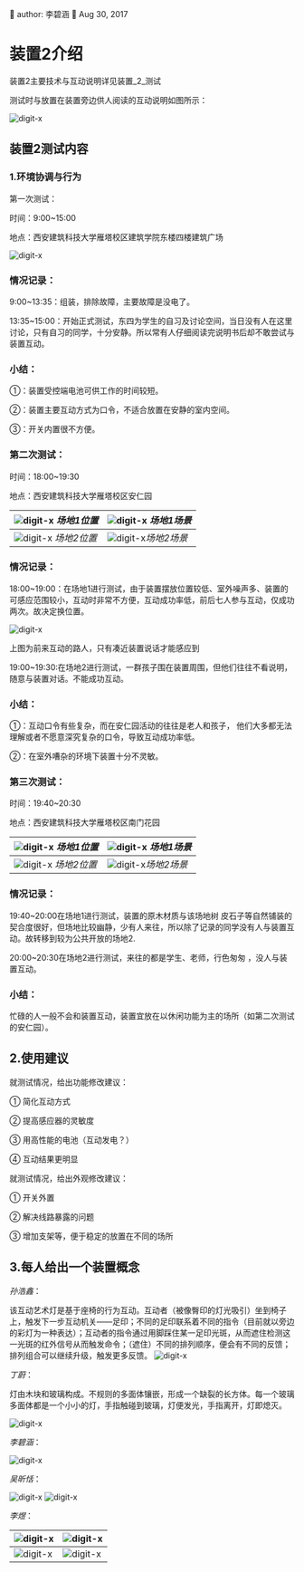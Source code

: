 🐞 author: 李碧涵 📅 Aug 30, 2017
# 装置2介绍

装置2主要技术与互动说明详见装置_2_测试

测试时与放置在装置旁边供人阅读的互动说明如图所示：

 <img src="./imgs_/LA/L0002.jpg" height="auto" width="auto"  title="digit-x" />

## 装置2测试内容

### 1.环境协调与行为

第一次测试：

时间：9:00~15:00

地点：西安建筑科技大学雁塔校区建筑学院东楼四楼建筑广场

 <img src="./imgs_/LA/L0003.jpg" height="auto" width="auto"  title="digit-x" />

 ### 情况记录：

9:00~13:35：组装，排除故障，主要故障是没电了。

13:35~15:00：开始正式测试，东四为学生的自习及讨论空间，当日没有人在这里讨论，只有自习的同学，十分安静。所以常有人仔细阅读完说明书后却不敢尝试与装置互动。

### 小结：

①：装置受控端电池可供工作的时间较短。

②：装置主要互动方式为口令，不适合放置在安静的室内空间。

③：开关内置很不方便。

### 第二次测试：

时间：18:00~19:30

地点：西安建筑科技大学雁塔校区安仁园

| <img src="./imgs_/LA/L0004.png" height="auto" width="auto"  title="digit-x" /> <em>场地1位置</em>|<img src="./imgs_/LA/L0005.png" height="auto" width="auto"  title="digit-x" /> <em>场地1场景</em>|
|------------ | -------------|
|<img src="./imgs_/LA/L0006.png" height="auto" width="auto"  title="digit-x" /> <em>场地2位置</em>|<img src="./imgs_/LA/L0007.png" height="auto" width="auto"  title="digit-x" /><em>场地2场景</em>|

### 情况记录：

18:00~19:00：在场地1进行测试，由于装置摆放位置较低、室外噪声多、装置的可感应范围较小，互动时非常不方便，互动成功率低，前后七人参与互动，仅成功两次。故决定换位置。

<img src="./imgs_/LA/L0008.png" height="auto" width="auto"  title="digit-x" />

上图为前来互动的路人，只有凑近装置说话才能感应到

19:00~19:30:在场地2进行测试，一群孩子围在装置周围，但他们往往不看说明，随意与装置对话。不能成功互动。

### 小结：

①：互动口令有些复杂，而在安仁园活动的往往是老人和孩子， 他们大多都无法理解或者不愿意深究复杂的口令，导致互动成功率低。

②：在室外嘈杂的环境下装置十分不灵敏。

### 第三次测试：

时间：19:40~20:30

地点：西安建筑科技大学雁塔校区南门花园

| <img src="./imgs_/LA/L0013.png" height="auto" width="auto"  title="digit-x" /> <em>场地1位置</em>|<img src="./imgs_/LA/L0012.png" height="auto" width="auto"  title="digit-x" /> <em>场地1场景</em>|
|------------ | -------------|
|<img src="./imgs_/LA/L0009.png" height="auto" width="auto"  title="digit-x" /> <em>场地2位置</em>| <img src="./imgs_/LA/L0010.png" height="auto" width="auto"  title="digit-x" /><em>场地2场景</em>|

### 情况记录：

19:40~20:00在场地1进行测试，装置的原木材质与该场地树 皮石子等自然铺装的契合度很好，但场地比较幽静，少有人来往，所以除了记录的同学没有人与装置互动。故转移到较为公共开放的场地2.

20:00~20:30在场地2进行测试，来往的都是学生、老师，行色匆匆 ，没人与装置互动。

### 小结：

忙碌的人一般不会和装置互动，装置宜放在以休闲功能为主的场所（如第二次测试的安仁园）。
 
## 2.使用建议

就测试情况，给出功能修改建议：

① 简化互动方式

② 提高感应器的灵敏度

③ 用高性能的电池（互动发电？）

④ 互动结果更明显

就测试情况，给出外观修改建议：

① 开关外置

② 解决线路暴露的问题

③ 增加支架等，便于稳定的放置在不同的场所

 
## 3.每人给出一个装置概念

*孙浩鑫*：

该互动艺术灯是基于座椅的行为互动。互动者（被像臀印的灯光吸引）坐到椅子上，触发下一步互动机关——足印；不同的足印联系着不同的指令（目前就以旁边的彩灯为一种表达）；互动者的指令通过用脚踩住某一足印光斑，从而遮住检测这一光斑的红外信号从而触发命令；（遮住）不同的排列顺序，便会有不同的反馈；排列组合可以继续升级，触发更多反馈。
<img src="./imgs_/LA/L0011.png" height="auto" width="auto"  title="digit-x" /> 

*丁蔚*：

灯由木块和玻璃构成。不规则的多面体镶嵌，形成一个缺裂的长方体。每一个玻璃多面体都是一个小小的灯，手指触碰到玻璃，灯便发光，手指离开，灯即熄灭。

<img src="./imgs_/LA/L0014.png" height="auto" width="auto"  title="digit-x" /> 

*李碧涵*：

<img src="./imgs_/LA/L0015.jpg" height="auto" width="auto"  title="digit-x" /> 

*吴昕恬*：

<img src="./imgs_/LA/L0016.jpg" height="auto" width="auto"  title="digit-x" /> 

<img src="./imgs_/LA/L0017.jpg" height="auto" width="auto"  title="digit-x" /> 

*李煜*：

|<img src="./imgs_/LA/L0018.jpg" height="auto" width="auto"  title="digit-x" /> |<img src="./imgs_/LA/L0019.jpg" height="auto" width="auto"  title="digit-x" /> |
|------------ | -------------|
|<img src="./imgs_/LA/L0020.jpg" height="auto" width="auto"  title="digit-x" /> | <img src="./imgs_/LA/L0021.jpg" height="auto" width="auto"  title="digit-x" /> |










